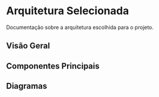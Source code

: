 # Arquitetura Selecionada

Documentação sobre a arquitetura escolhida para o projeto.

## Visão Geral

<!-- Adicione aqui a descrição da arquitetura -->

## Componentes Principais

<!-- Descreva os principais componentes da arquitetura -->

## Diagramas

<!-- Adicione diagramas de arquitetura aqui -->
